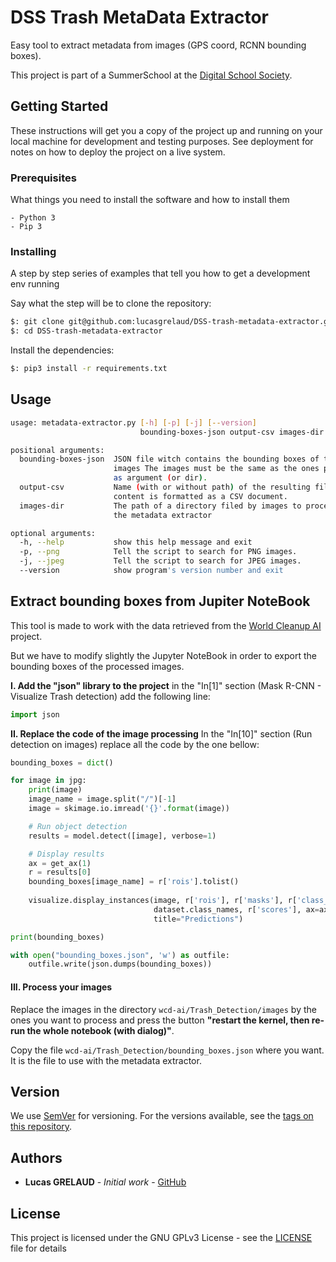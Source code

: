 # DSS Trash MetaData Extractor

Easy tool to extract metadata from images (GPS coord, RCNN bounding boxes).

This project is part of a SummerSchool at the [Digital School Society](https://digitalsocietyschool.org/).
## Getting Started

These instructions will get you a copy of the project up and running on your local machine for development and testing purposes. See deployment for notes on how to deploy the project on a live system.

### Prerequisites

What things you need to install the software and how to install them

```
- Python 3
- Pip 3
```

### Installing

A step by step series of examples that tell you how to get a development env running

Say what the step will be to clone the repository:

```bash
$: git clone git@github.com:lucasgrelaud/DSS-trash-metadata-extractor.git
$: cd DSS-trash-metadata-extractor
```

Install the dependencies:

```bash
$: pip3 install -r requirements.txt
```

## Usage

```bash
usage: metadata-extractor.py [-h] [-p] [-j] [--version]
                             bounding-boxes-json output-csv images-dir

positional arguments:
  bounding-boxes-json  JSON file witch contains the bounding boxes of the
                       images The images must be the same as the ones passed
                       as argument (or dir).
  output-csv           Name (with or without path) of the resulting file. The
                       content is formatted as a CSV document.
  images-dir           The path of a directory filed by images to process with
                       the metadata extractor

optional arguments:
  -h, --help           show this help message and exit
  -p, --png            Tell the script to search for PNG images.
  -j, --jpeg           Tell the script to search for JPEG images.
  --version            show program's version number and exit
```

## Extract bounding boxes from Jupiter NoteBook
This tool is made to work with the data retrieved from the [World Cleanup AI](https://github.com/letsdoitworld/wcd-ai)
project.

But we have to modify slightly the Jupyter NoteBook in order to export the bounding boxes of the processed images.

__I. Add the "json" library to the project__
in the "In[1]" section (Mask R-CNN - Visualize Trash detection) add the following line:
```python
import json
```
__II. Replace the code of the image processing__
In the "In[10]" section (Run detection on images) replace all the code by the one bellow:
```python
bounding_boxes = dict()

for image in jpg:
    print(image)
    image_name = image.split("/")[-1]
    image = skimage.io.imread('{}'.format(image))

    # Run object detection
    results = model.detect([image], verbose=1)

    # Display results
    ax = get_ax(1)
    r = results[0]
    bounding_boxes[image_name] = r['rois'].tolist()
    
    visualize.display_instances(image, r['rois'], r['masks'], r['class_ids'], 
                                dataset.class_names, r['scores'], ax=ax,
                                title="Predictions")

print(bounding_boxes)

with open("bounding_boxes.json", 'w') as outfile:
    outfile.write(json.dumps(bounding_boxes))
```

#### III. Process your images
Replace the images in the directory `wcd-ai/Trash_Detection/images` by the ones you want to process and press the button __"restart the kernel, then re-run the whole notebook (with dialog)"__.

Copy the file ``wcd-ai/Trash_Detection/bounding_boxes.json`` where you want. It is the file to use with the metadata extractor.
## Version

We use [SemVer](http://semver.org/) for versioning. For the versions available, see the [tags on this repository](https://github.com/lucasgrelaud/DSS-trash-metadata-extractor/tags). 

## Authors

* **Lucas GRELAUD** - *Initial work* - [GitHub](https://github.com/lucasgrelaud)


## License

This project is licensed under the GNU GPLv3 License - see the [LICENSE](LICENSE) file for details


